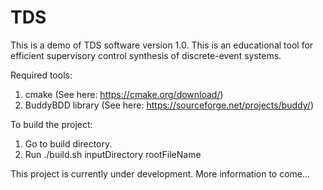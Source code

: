 # TDS
This is a demo of TDS software version 1.0. This is an educational tool for efficient supervisory control synthesis of discrete-event systems. 

Required tools:
 1. cmake (See here: https://cmake.org/download/)
 2. BuddyBDD library (See here: https://sourceforge.net/projects/buddy/)
 
 To build the project:
 1. Go to build directory.
 2. Run ./build.sh inputDirectory rootFileName

This project is currently under development. More information to come...
